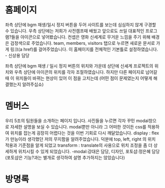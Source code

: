# 홈페이지
좌측 상단에 bgm 재생/일시 정지 버튼을 두어 사이트를 보는데 심심하지 않게 구경할 수 있습니다.
우측 상단에는 저희가 사전캠프때 배웠고 앞으로도 쓰일 대표적인 프로그램?들을 아이콘으로 넣어봤습니다.
컨셉은 영화 신세계로 무거운 느낌을 주기 위해 배경은 검정색으로 주었습니다.
team, members, visitors 탭으로 누르면 새로운 문서로 가게 링크(a href)를 걸어주었습니다.
이 홈페이지를 전체적인 기본틀로 설정하였습니다. - 신상용 담당

좌측 상단에 bgm 재생 / 일시 정지 버튼의 위치와 가운데 상단에 신셰계 프로젝트의 위치와 우측 상단에 아이콘의 위치를 각자 조절하였습니다. 하지만 다른 페이지로 넘어갈 때 이 위치들이 바뀌는 현상이 있어 이 점을 고치는데 (어떤 점이 문제였는지 어떻게 해결했는지 알려주십쇼)

# 멤버스
우리 5조의 팀원들을 소개하는 페이지 입니다. 사진들을 누르면 각자 꾸민 modal창으로 자세한 설명을 보실 수 있습니다.
modal뿐만 아니라 그 어떠한 것이든 css를 적용하여 위치를 잡는게 굉장히 어렵다는 것을 이번 기회로 다시 깨달았습니다. display : flex가 만능이라 생각했던 저의 무지함을 알려주었습니다. 덕분에 top, left, right 의 위치 적용과 기준점을 알게 되었고 transform : translate의 사용으로 위치 조정을 좀 더 상세하게 위치시킬 수 있게 되었습니다.
-modal:강대은 담당, 디자인, 포토샵:정은혜 담당(포토샵은 기능?과는 별개로 생각하여 설명 추가하지는 않았습니다)

# 방명록

